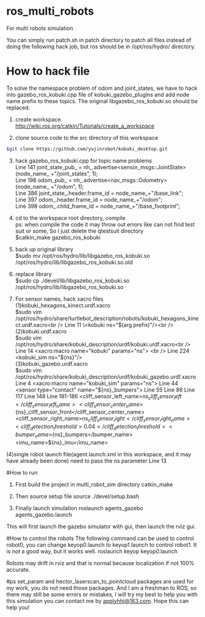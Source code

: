 # ros_multi_robots
For multi robots simulation

You can simply run patch.sh in patch directory to patch all files instead of doing the following hack job, but ros should be in /opt/ros/hydro/ directory.

# How to hack file
To solve the namespace problem of odom and joint_states, we have to hack into gazebo_ros_kobuki.cpp file of  kobuki_gazebo_plugins and add node name prefix to these topics. The original libgazebo_ros_kobuki.so should be replaced.

1. create workspace<br />
http://wiki.ros.org/catkin/Tutorials/create_a_workspace

2. clone source code to the src directory of this workspace
```Bash
$git clone https://github.com/yujinrobot/kobuki_desktop.git
```
3. hack gazebo_ros_kobuki.cpp for topic name problems<br />
Line 141   joint_state_pub_ = nh_.advertise<sensor_msgs::JointState>(node_name_ +"/joint_states", 1);<br />
Line 198   odom_pub_ = nh_.advertise<nav_msgs::Odometry>(node_name_ +"/odom", 1);<br />
Line 386   joint_state_.header.frame_id = node_name_+"/base_link";<br />
Line 397   odom_.header.frame_id = node_name_+"/odom";<br />
Line 398   odom_.child_frame_id = node_name_+"/base_footprint";<br />

4. cd to the workspace root directory, compile<br />
ps: when compile the code it may throw out errors like can not find test suit or some, So I just delete the qtestsuit directory<br />
$catkin_make gazebo_ros_kobuki<br />
5. back up original library<br />
$sudo mv /opt/ros/hydro/lib/libgazebo_ros_kobuki.so /opt/ros/hydro/lib/libgazebo_ros_kobuki.so.old<br />
6. replace library<br />
$sudo cp ./devel/lib/libgazebo_ros_kobuki.so /opt/ros/hydro/lib/libgazebo_ros_kobuki.so<br />
7. For sensor names, hack xacro files<br />
(1)kobuki_hexagons_kinect.urdf.xacro<br />
$sudo vim /opt/ros/hydro/share/turtlebot_description/robots/kobuki_hexagons_kinect.urdf.xacro<br />
Line 11  \<kobuki ns="$(arg prefix)"/\>\<br /\>
(2)kobuki.urdf.xacro<br />
$sudo vim /opt/ros/hydro/share/kobuki_description/urdf/kobuki.urdf.xacro<br />
Line 14  <xacro:macro name="kobuki" params="ns"> <br />
Line 224     <kobuki_sim ns="${ns}"/><br />
(3)kobuki_gazebo.urdf.xacro <br />
$sudo vim /opt/ros/hydro/share/kobuki_description/urdf/kobuki_gazebo.urdf.xacro
Line 4  <xacro:macro name="kobuki_sim" params="ns">
Line 44 	    <sensor type="contact" name="${ns}_bumpers">
Line 55	    <sensor type="ray" name="${ns}_cliff_sensor_left">
Line 86	    <sensor type="ray" name="${ns}_cliff_sensor_right">
Line 117 	    <sensor type="ray" name="${ns}_cliff_sensor_front">
Line 148	  <sensor type="imu" name="${ns}_imu">
Line 181-186	      <cliff_sensor_left_name>${ns}_cliff_sensor_left</cliff_sensor_left_name>
	      <cliff_sensor_center_name>${ns}_cliff_sensor_front</cliff_sensor_center_name>
	      <cliff_sensor_right_name>${ns}_cliff_sensor_right</cliff_sensor_right_name>
	      <cliff_detection_threshold>0.04</cliff_detection_threshold>
	      <bumper_name>${ns}_bumpers</bumper_name>
              <imu_name>${ns}_imu</imu_name>

(4)single robot launch file(agent.launch.xml in this workspace, and it may have already been done) need to pass the ns parameter
Line 13  <arg name="urdf_file" default="$(find xacro)/xacro.py '$(find turtlebot_description)/robots/$(arg base)_$(arg stacks)_$(arg 3d_sensor).urdf.xacro' prefix:=$(arg robot_name)" />


#How to run
1. First build the project in multi_robot_sim directory
catkin_make

2. Then source setup file
source ./devel/setup.bash

3. Finally launch simulation
roslaunch agents_gazebo agents_gazebo.launch

This will first launch the gazebo simulator with gui, then launch the rviz gui.

#How to control the robots
The following command can be used to control robot0, you can change keyop0.launch to keyop1.launch to control robot1. It is not a good way, but it works well.
roslaunch keyop keyop0.launch

Robots may drift in rviz and that is normal because localization if not 100% accurate.

#ps
set_param and hector_laserscan_to_pointcloud packages are used for my work, you do not need those packages. And I am a freshman to ROS, so there may still be some errors or mistakes, I will try my best to help you with this simulation you can contact me by applyhhj@163.com. Hope this can help you!

